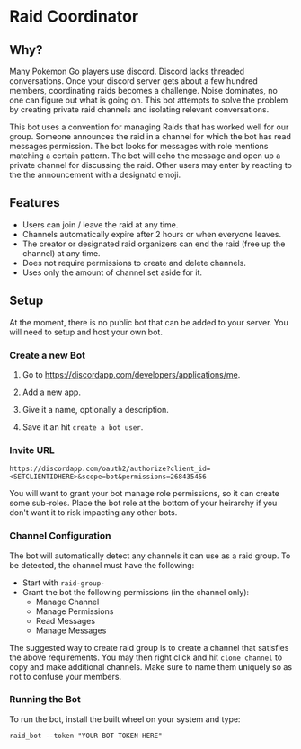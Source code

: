 # Raid Coordinator

## Why?

Many Pokemon Go players use discord. Discord lacks threaded conversations. Once your discord server gets about a few hundred members, coordinating raids becomes a challenge. Noise dominates, no one can figure out what is going on. This bot attempts to solve the problem by creating private raid channels and isolating relevant conversations.

This bot uses a convention for managing Raids that has worked well for our group. Someone announces the raid in a channel for which the bot has read messages permission. The bot looks for messages with role mentions matching a certain pattern. The bot will echo the message and open up a private channel for discussing the raid. Other users may enter by reacting to the the announcement with a designatd emoji.

## Features

- Users can join / leave the raid at any time. 
- Channels automatically expire after 2 hours or when everyone leaves.
- The creator or designated raid organizers can end the raid (free up the channel) at any time.
- Does not require permissions to create and delete channels.
- Uses only the amount of channel set aside for it.

## Setup

At the moment, there is no public bot that can be added to your server. You will need to setup and host your own bot.

### Create a new Bot

1. Go to https://discordapp.com/developers/applications/me.

2. Add a new app.

3. Give it a name, optionally a description.

4. Save it an hit `create a bot user`.


### Invite URL

`https://discordapp.com/oauth2/authorize?client_id=<SETCLIENTIDHERE>&scope=bot&permissions=268435456`

You will want to grant your bot manage role permissions, so it can create some sub-roles. Place the bot role at the bottom of your heirarchy if you don't want it to risk impacting any other bots.

### Channel Configuration

The bot will automatically detect any channels it can use as a raid group. To be detected, the channel must have the following:

- Start with `raid-group-`
- Grant the bot the following permissions (in the channel only):
    - Manage Channel
    - Manage Permissions
    - Read Messages
    - Manage Messages

The suggested way to create raid group is to create a channel that satisfies the above requirements. You may then right click and hit `clone channel` to copy and make additional channels. Make sure to name them uniquely so as not to confuse your members.


### Running the Bot

To run the bot, install the built wheel on your system and type:

`raid_bot --token "YOUR BOT TOKEN HERE"`
